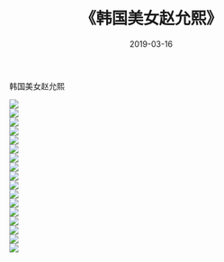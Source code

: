 ﻿---
layout: post
title:  《韩国美女赵允熙》
date:   2019-03-16
img: http://pic.660000.xyz/1:down/唯美/2019/韩国美女赵允熙/000.jpg
categories: [美女, 清纯, 唯美]
---

韩国美女赵允熙

  ![](http://pic.660000.xyz/1:down/唯美/2019/韩国美女赵允熙/001.jpg) <br> ![](http://pic.660000.xyz/1:down/唯美/2019/韩国美女赵允熙/002.jpg) <br> ![](http://pic.660000.xyz/1:down/唯美/2019/韩国美女赵允熙/003.jpg) <br> ![](http://pic.660000.xyz/1:down/唯美/2019/韩国美女赵允熙/004.jpg) <br> ![](http://pic.660000.xyz/1:down/唯美/2019/韩国美女赵允熙/005.jpg) <br> ![](http://pic.660000.xyz/1:down/唯美/2019/韩国美女赵允熙/006.jpg) <br> ![](http://pic.660000.xyz/1:down/唯美/2019/韩国美女赵允熙/007.jpg) <br> ![](http://pic.660000.xyz/1:down/唯美/2019/韩国美女赵允熙/008.jpg) <br> ![](http://pic.660000.xyz/1:down/唯美/2019/韩国美女赵允熙/009.jpg) <br> ![](http://pic.660000.xyz/1:down/唯美/2019/韩国美女赵允熙/010.jpg) <br> ![](http://pic.660000.xyz/1:down/唯美/2019/韩国美女赵允熙/011.jpg) <br> ![](http://pic.660000.xyz/1:down/唯美/2019/韩国美女赵允熙/012.jpg) <br> ![](http://pic.660000.xyz/1:down/唯美/2019/韩国美女赵允熙/013.jpg) <br> ![](http://pic.660000.xyz/1:down/唯美/2019/韩国美女赵允熙/014.jpg) <br> ![](http://pic.660000.xyz/1:down/唯美/2019/韩国美女赵允熙/015.jpg) <br> ![](http://pic.660000.xyz/1:down/唯美/2019/韩国美女赵允熙/016.jpg) <br> ![](http://pic.660000.xyz/1:down/唯美/2019/韩国美女赵允熙/017.jpg) <br>